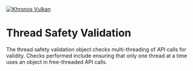 <!-- markdownlint-disable MD041 -->
[![Khronos Vulkan][1]][2]

[1]: https://vulkan.lunarg.com/img/Vulkan_100px_Dec16.png "https://www.khronos.org/vulkan/"
[2]: https://www.khronos.org/vulkan/

# Thread Safety Validation

The thread safety validation object checks multi-threading of API calls for validity.  Checks performed
include ensuring that only one thread at a time uses an object in free-threaded API calls.
